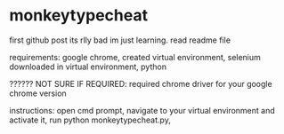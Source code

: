 # monkeytypecheat
first github post its rlly bad im just learning. read readme file

requirements:
    google chrome,
    created virtual environment,
    selenium downloaded in virtual environment,
    python
   
?????? NOT SURE IF REQUIRED:
    required chrome driver for your google chrome version


instructions:
    open cmd prompt,
    navigate to your virtual environment and activate it,
    run python monkeytypecheat.py,
